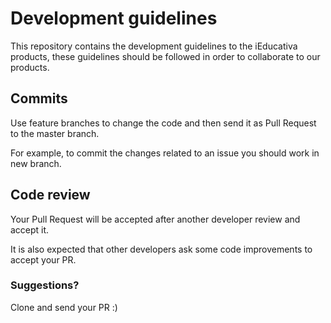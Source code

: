 # Development guidelines
This repository contains the development guidelines to the iEducativa products,
these guidelines should be followed in order to collaborate to our products.

## Commits
Use feature branches to change the code and then send it as Pull Request to the master branch.

For example, to commit the changes related to an issue you should work in new branch.

## Code review
Your Pull Request will be accepted after another developer review and accept it.

It is also expected that other developers ask some code improvements to accept your PR.

### Suggestions?
Clone and send your PR :)
